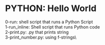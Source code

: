 # PYTHON: Hello World
0-run: shell script that runs a Python Script\
1-run_inline: Shell script that runs Python code\
2-print.py: .py that prints string\
3-print_number.py: using f-strings\
